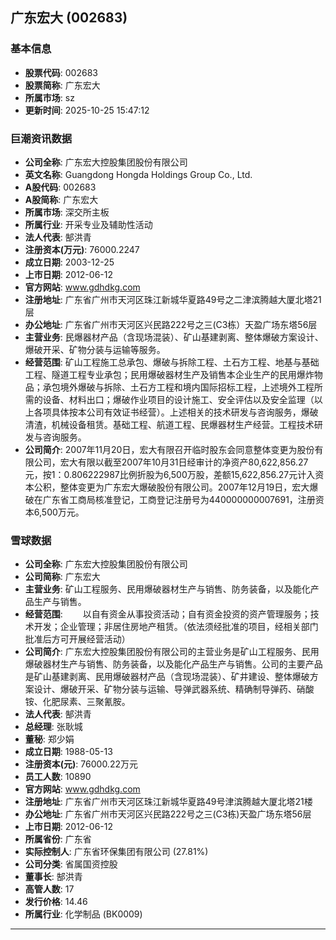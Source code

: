 ## 广东宏大 (002683)

### 基本信息

- **股票代码**: 002683
- **股票简称**: 广东宏大
- **所属市场**: sz
- **更新时间**: 2025-10-25 15:47:12

### 巨潮资讯数据

- **公司全称**: 广东宏大控股集团股份有限公司
- **英文名称**: Guangdong Hongda Holdings Group Co., Ltd.
- **A股代码**: 002683
- **A股简称**: 广东宏大
- **所属市场**: 深交所主板
- **所属行业**: 开采专业及辅助性活动
- **法人代表**: 郜洪青
- **注册资本(万元)**: 76000.2247
- **成立日期**: 2003-12-25
- **上市日期**: 2012-06-12
- **官方网站**: www.gdhdkg.com
- **注册地址**: 广东省广州市天河区珠江新城华夏路49号之二津滨腾越大厦北塔21层
- **办公地址**: 广东省广州市天河区兴民路222号之三(C3栋）天盈广场东塔56层
- **主营业务**: 民爆器材产品（含现场混装）、矿山基建剥离、整体爆破方案设计、爆破开采、矿物分装与运输等服务。
- **经营范围**: 矿山工程施工总承包、爆破与拆除工程、土石方工程、地基与基础工程、隧道工程专业承包；民用爆破器材生产及销售本企业生产的民用爆炸物品；承包境外爆破与拆除、土石方工程和境内国际招标工程，上述境外工程所需的设备、材料出口；爆破作业项目的设计施工、安全评估以及安全监理（以上各项具体按本公司有效证书经营）。上述相关的技术研发与咨询服务，爆破清渣，机械设备租赁。基础工程、航道工程、民爆器材生产经营。工程技术研发与咨询服务。
- **公司简介**: 2007年11月20日，宏大有限召开临时股东会同意整体变更为股份有限公司，宏大有限以截至2007年10月31日经审计的净资产80,622,856.27元，按1：0.806222987比例折股为6,500万股，差额15,622,856.27元计入资本公积，整体变更为广东宏大爆破股份有限公司。2007年12月19日，宏大爆破在广东省工商局核准登记，工商登记注册号为440000000007691，注册资本6,500万元。

### 雪球数据

- **公司全称**: 广东宏大控股集团股份有限公司
- **公司简称**: 广东宏大
- **主营业务**: 矿山工程服务、民用爆破器材生产与销售、防务装备，以及能化产品生产与销售。
- **经营范围**: 　　以自有资金从事投资活动；自有资金投资的资产管理服务；技术开发；企业管理；非居住房地产租赁。（依法须经批准的项目，经相关部门批准后方可开展经营活动）
- **公司简介**: 广东宏大控股集团股份有限公司的主营业务是矿山工程服务、民用爆破器材生产与销售、防务装备，以及能化产品生产与销售。公司的主要产品是矿山基建剥离、民用爆破器材产品（含现场混装）、矿井建设、整体爆破方案设计、爆破开采、矿物分装与运输、导弹武器系统、精确制导弹药、硝酸铵、化肥尿素、三聚氰胺。
- **法人代表**: 郜洪青
- **总经理**: 张耿城
- **董秘**: 郑少娟
- **成立日期**: 1988-05-13
- **注册资本(元)**: 76000.22万元
- **员工人数**: 10890
- **官方网站**: www.gdhdkg.com
- **注册地址**: 广东省广州市天河区珠江新城华夏路49号津滨腾越大厦北塔21楼
- **办公地址**: 广东省广州市天河区兴民路222号之三(C3栋)天盈广场东塔56层
- **上市日期**: 2012-06-12
- **所属省份**: 广东省
- **实际控制人**: 广东省环保集团有限公司 (27.81%)
- **公司分类**: 省属国资控股
- **董事长**: 郜洪青
- **高管人数**: 17
- **发行价格**: 14.46
- **所属行业**: 化学制品 (BK0009)

---